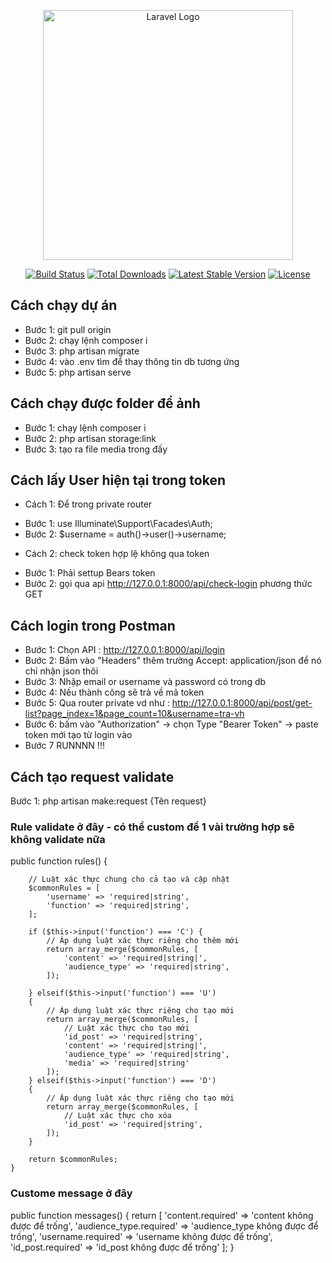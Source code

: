 <p align="center"><a href="https://laravel.com" target="_blank"><img src="https://raw.githubusercontent.com/laravel/art/master/logo-lockup/5%20SVG/2%20CMYK/1%20Full%20Color/laravel-logolockup-cmyk-red.svg" width="400" alt="Laravel Logo"></a></p>

<p align="center">
<a href="https://github.com/laravel/framework/actions"><img src="https://github.com/laravel/framework/workflows/tests/badge.svg" alt="Build Status"></a>
<a href="https://packagist.org/packages/laravel/framework"><img src="https://img.shields.io/packagist/dt/laravel/framework" alt="Total Downloads"></a>
<a href="https://packagist.org/packages/laravel/framework"><img src="https://img.shields.io/packagist/v/laravel/framework" alt="Latest Stable Version"></a>
<a href="https://packagist.org/packages/laravel/framework"><img src="https://img.shields.io/packagist/l/laravel/framework" alt="License"></a>
</p>

## Cách chạy dự án
- Bước 1: git pull origin
- Bước 2: chạy lệnh composer i
- Bước 3: php artisan migrate 
- Bước 4: vào .env tìm để thay thông tin db tương ứng
- Bước 5: php artisan serve

##  Cách chạy được folder để ảnh
- Bước 1: chạy lệnh composer i
- Bước 2: php artisan storage:link
- Bước 3: tạo ra file media trong đấy


## Cách lấy User hiện tại trong token
* Cách 1: Để trong private router

- Bước 1: use Illuminate\Support\Facades\Auth;
- Bước 2: $username = auth()->user()->username;

* Cách 2: check token hợp lệ không qua token

- Bước 1: Phải settup Bears token
- Bước 2: gọi qua api http://127.0.0.1:8000/api/check-login phương thức GET

## Cách login trong Postman
- Bước 1: Chọn API : http://127.0.0.1:8000/api/login
- Bước 2: Bấm vào "Headers" thêm trường Accept: application/json để nó chỉ nhận json thôi
- Bước 3: Nhập email or username và password có trong db
- Bước 4: Nếu thành công sẽ trả về mã token
- Bước 5: Qua router private vd như : http://127.0.0.1:8000/api/post/get-list?page_index=1&page_count=10&username=tra-vh
- Bước 6: bấm vào "Authorization" -> chọn Type "Bearer Token" -> paste token mới tạo từ login vào
- Bước 7 RUNNNN !!!

## Cách tạo request validate
Bước 1: php artisan make:request {Tên request}

<h3>Rule validate ở đây - có thể custom để 1 vài trường hợp sẽ không validate nữa</h3>
 public function rules()
    {

        // Luật xác thực chung cho cả tạo và cập nhật
        $commonRules = [
            'username' => 'required|string',
            'function' => 'required|string',
        ];

        if ($this->input('function') === 'C') {
            // Áp dụng luật xác thực riêng cho thêm mới
            return array_merge($commonRules, [
                'content' => 'required|string|',
                'audience_type' => 'required|string',
            ]);

        } elseif($this->input('function') === 'U') 
        {
            // Áp dụng luật xác thực riêng cho tạo mới
            return array_merge($commonRules, [
                // Luật xác thực cho tạo mới
                'id_post' => 'required|string',
                'content' => 'required|string|',
                'audience_type' => 'required|string',
                'media' => 'required|string'
            ]);
        } elseif($this->input('function') === 'D') 
        {
            // Áp dụng luật xác thực riêng cho tạo mới
            return array_merge($commonRules, [
                // Luật xác thực cho xóa
                'id_post' => 'required|string',
            ]);
        }

        return $commonRules;
    }

<h3>Custome message ở đây</h3>
    public function messages()
    {
        return [
            'content.required' => 'content không được để trống',
            'audience_type.required' => 'audience_type không được để trống',
            'username.required' => 'username không được để trống',
            'id_post.required' => 'id_post không được để trống'
        ];
    }


